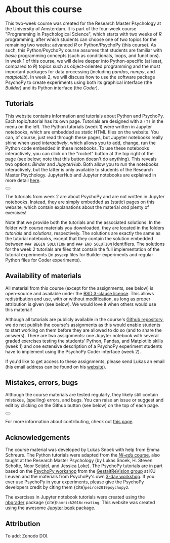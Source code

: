 # About this course
This two-week course was created for the Research Master Psychology at the University of Amsterdam. It is part of the four-week course "Programming in Psychological Science", which starts with two weeks of *R* programming, after which students can choose one of two topics for the remaining two weeks: advanced *R* or Python/PsychoPy (this course). As such, this Python/PsychoPy course assumes that students are familiar with *basic* programming concepts (such as conditionals, loops, and functions). In week 1 of this course, we will delve deeper into Python-specific (at least, compared to *R*) topics such as object-oriented programming and the most important packages for data processing (including *pandas*, *numpy*, and *matplotlib*). In week 2, we will discuss how to use the software package PsychoPy to create experiments using both its graphical interface (the *Builder*) and its Python interface (the *Coder*).

## Tutorials
This website contains information and tutorials about Python and PsychoPy. Each topic/tutorial has its own page. Tutorials are designed with a `(T)` in the menu on the left. The Python tutorials (week 1) were written in Jupyter notebooks, which are embedded as static HTML files on the website. You can, of course, just read through these pages, but Jupyter notebooks really shine when used *interactively*, which allows you to add, change, run the Python code embedded in these notebooks. To use these notebooks interactively, you can click on the "rocket" button at the top right of the page (see below; note that this button doesn't do anything). This reveals two options: *Binder* and *JupyterHub*. Both allow you to run the notebooks interactively, but the latter is only available to students of the Research Master Psychology. JupyterHub and Jupyter notebooks are explained in more detail [here](jupyter.md).

<button id="dropdown-buttons-trigger" class="btn btn-secondary topbarbtn"
    aria-label="Launch interactive content"><i class="fas fa-rocket"></i></button>

The tutorials from week 2 are about PsychoPy and are not written in Jupyter notebooks. Instead, they are simply embedded as (static) pages on this website, which contain explanations about the material *and* plenty of exercises! 

Note that we provide both the tutorials and the associated solutions. In the folder with course materials you downloaded, they are located in the folders *tutorials* and *solutions*, respectively. The solutions are exactly the same as the tutorial notebooks, except that they contain the solution embedded between `### BEGIN SOLUTION` and `### END SOLUTION` identifiers. The solutions for the week 2 tutorials are files that contain the full implementation of the tutorial experiments (in `psyexp` files for Builder experiments and regular Python files for Coder experiments).

## Availability of materials
All material from this course (except for the assignments, see below) is open-source and available under the [BSD 3-clause license](https://github.com/lukassnoek/introPy/blob/master/LICENSE). This allows redistribution and use, with or without modification, as long as proper attribution is given (see below). We would love it when others would use this material!

Although all tutorials are publicly available in the course's [Github repository](https://github.com/lukassnoek/introPy), we do not publish the course's assignments as this would enable students to start working on them before they are allowed to do so (and to share the answers). There are two assignments: one Jupyter notebook with several graded exercises testing the students' Python, Pandas, and Matplotlib skills (week 1) and one extensive description of a PsychoPy experiment students have to implement using the PsychoPy Coder interface (week 2).

If you'd like to get access to these assignments, please send Lukas an email (his email address can be found on his [website](https://lukas-snoek.com/)).

## Mistakes, errors, bugs
Although the course materials are tested regularly, they likely still contain mistakes, (spelling) errors, and bugs. You can raise an issue or suggest and edit by clicking on the Github button (see below) on the top of each page. 

<button id="dropdown-buttons-trigger" class="btn btn-secondary topbarbtn"
        aria-label="Connect with source repository"><i class="fab fa-github"></i></button>

For more information about contributing, check out [this page](../misc/CONTRIBUTING.md).

## Acknowledgements
The course material was developed by Lukas Snoek with help from Emma Schreurs. The Python tutorials were adapted from the [*NI-edu* course](https://neuroimaging-uva.github.io/NI-edu/), also taught at the Research Master Psychology (by Lukas Snoek, H. Steven Scholte, Noor Seijdel, and Jessica Loke). The PsychoPy tutorials are in part based on the [PsychoPy workshop](https://nbviewer.jupyter.org/github/gestaltrevision/python_for_visres/blob/master/index.ipynb) from the [GestaltReVision group](http://gestaltrevision.be/en/) at KU Leuven and the materials from PsychoPy's own [3-day workshop](https://workshops.psychopy.org/3days/materials.html). If you ever use PsychoPy in your experiments, please give the PsychoPy developers credit by citing them {cite}`peirce2019psychopy2`.

The exercises in Jupyter notebook tutorials were created using the [nbgrader](https://nbgrader.readthedocs.io/en/stable/) package {cite}`hamrick2016creating`. This website was created using the awesome [Jupyter book](https://jupyterbook.org/) package.

## Attribution
To add: Zenodo DOI.